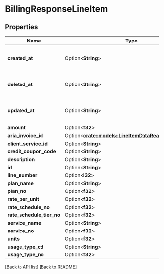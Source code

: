 # BillingResponseLineItem

## Properties

Name | Type | Description | Notes
------------ | ------------- | ------------- | -------------
**created_at** | Option<**String**> | Date and time in ISO 8601 format. | [readonly]
**deleted_at** | Option<**String**> | Date and time in ISO 8601 format. | [readonly]
**updated_at** | Option<**String**> | Date and time in ISO 8601 format. | [readonly]
**amount** | Option<**f32**> |  | 
**aria_invoice_id** | Option<[**crate::models::LineItemDataReadOnlyInvoiceId**](LineItemDataReadOnlyInvoiceId.md)> |  | 
**client_service_id** | Option<**String**> |  | 
**credit_coupon_code** | Option<**String**> |  | 
**description** | Option<**String**> |  | 
**id** | Option<**String**> |  | 
**line_number** | Option<**i32**> |  | 
**plan_name** | Option<**String**> |  | 
**plan_no** | Option<**f32**> |  | 
**rate_per_unit** | Option<**f32**> |  | 
**rate_schedule_no** | Option<**f32**> |  | 
**rate_schedule_tier_no** | Option<**f32**> |  | 
**service_name** | Option<**String**> |  | 
**service_no** | Option<**f32**> |  | 
**units** | Option<**f32**> |  | 
**usage_type_cd** | Option<**String**> |  | 
**usage_type_no** | Option<**f32**> |  | 

[[Back to API list]](../README.md#documentation-for-api-endpoints) [[Back to README]](../README.md)



